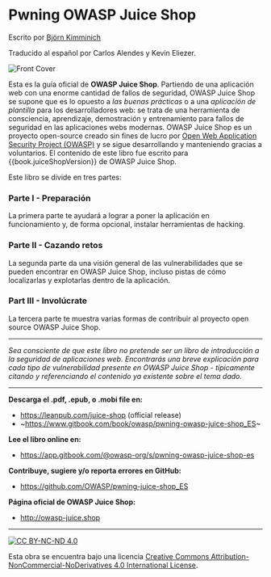 # Pwning OWASP Juice Shop

Escrito por [Björn Kimminich](https://twitter.com/bkimminich)

Traducido al español por Carlos Alendes y Kevin Eliezer.

![Front Cover](https://raw.githubusercontent.com/bkimminich/pwning-juice-shop/master/cover.jpg)

Esta es la guía oficial de __OWASP Juice Shop__. Partiendo de una aplicación web con una enorme cantidad de fallos de seguridad, OWASP Juice Shop se supone que es lo opuesto a _las buenas prácticas_ o a una _aplicación de plantilla_ para los desarrolladores web: se trata de una herramienta de consciencia, aprendizaje, demostración y entrenamiento para fallos de seguridad en las aplicaciones webs modernas. OWASP Juice
Shop es un proyecto open-source creado sin fines de lucro por [Open Web Application Security Project (OWASP)](https://owasp.org) y se sigue desarrollando y manteniendo gracias a voluntarios.
El contenido de este libro fue escrito para {{book.juiceShopVersion}} de OWASP Juice Shop.

Este libro se divide en tres partes:

### Parte I - Preparación

La primera parte te ayudará a lograr a poner la aplicación en funcionamiento y, de forma opcional, instalar herramientas de hacking.

### Parte II - Cazando retos

La segunda parte da una visión general de las vulnerabilidades que se 
pueden encontrar en OWASP Juice Shop, incluso pistas de cómo localizarlas
y explotarlas dentro de la aplicación.


### Part III - Involúcrate 

La tercera parte te muestra varias formas de contribuir al proyecto open source
OWASP Juice Shop.

----

_Sea consciente de que este libro no pretende ser un libro de introducción a 
la seguridad de aplicaciones web. Encontrarás una breve explicación para cada
tipo de vulnerabilidad presente en OWASP Juice Shop - típicamente citando y
referenciando el contenido ya existente sobre el tema dado._

----

__Descarga el .pdf, .epub, o .mobi file en:__

* https://leanpub.com/juice-shop (official release)
* ~https://www.gitbook.com/book/owasp/pwning-owasp-juice-shop_ES~

__Lee el libro online en:__

* https://app.gitbook.com/@owasp-org/s/pwning-owasp-juice-shop-es

__Contribuye, sugiere y/o reporta errores en GitHub:__

* https://github.com/OWASP/pwning-juice-shop_ES

__Página oficial de OWASP Juice Shop:__

* http://owasp-juice.shop

----

[![CC BY-NC-ND 4.0](https://raw.githubusercontent.com/bkimminich/pwning-juice-shop/master/introduction/img/cc_by-nc-nd_4.0.png)](https://creativecommons.org/licenses/by-nc-nd/4.0/)

Esta obra se encuentra bajo una licencia
[Creative Commons Attribution-NonCommercial-NoDerivatives 4.0 International License](https://creativecommons.org/licenses/by-nc-nd/4.0/).

